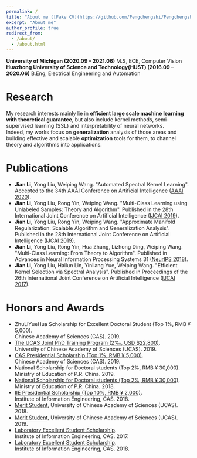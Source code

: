 ```yaml
---
permalink: /
title: "About me ([Fake CV](https://github.com/Pengchengzhi/Pengchengzhi.github.io/blob/master/files/cv/fake%20cv.pdf))"
excerpt: "About me"
author_profile: true
redirect_from: 
  - /about/
  - /about.html
---
```


**University of Michigan (2020.09 – 2021.06)**
M.S, ECE, Computer Vision
**Huazhong University of Science and Technology(HUST) (2016.09 – 2020.06)**
B.Eng, Electrical Engineering and Automation


# Research
My research interests mainly lie in **efficient large scale machine learning with theoretical guarantee**, but also include kernel methods, semi-supervised learning (SSL) and interpretability of neural networks. <br>
Indeed, my works focus on **generalization** analysis of those areas and building effective and scalable **optimization** tools for them, to channel theory and algorithms into applications.

# Publications
* **Jian Li**, Yong Liu, Weiping Wang. "Automated Spectral Kernel Learning". Accepted to the 34th AAAI Conference on Artificial Intelligence ([AAAI 2020](https://aaai.org/Conferences/AAAI-20/)).
* **Jian Li**, Yong Liu, Rong Yin, Weiping Wang. "Multi-Class Learning using Unlabeled Samples: Theory and Algorithm". Published in the 28th International Joint Conference on Artificial Intelligence ([IJCAI 2019](https://ijcai19.org/)).
* **Jian Li**, Yong Liu, Rong Yin, Weiping Wang. "Approximate Manifold Regularization: Scalable Algorithm and Generalization Analysis". Published in the 28th International Joint Conference on Artificial Intelligence ([IJCAI 2019](https://ijcai19.org/)).
* **Jian Li**, Yong Liu, Rong Yin, Hua Zhang, Lizhong Ding, Weiping Wang. "Multi-Class Learning: From Theory to Algorithm". Published in Advances in Neural Information Processing Systems 31 ([NeurIPS 2018](https://nips.cc/Conferences/2018)).
* **Jian Li**, Yong Liu, Hailun Lin, Yinliang Yue, Weiping Wang. "Efficient Kernel Selection via Spectral Analysis". Published in Proceedings of the 26th International Joint Conference on Artificial Intelligence ([IJCAI 2017](https://www.ijcai-17.org/)).

# Honors and Awards
* ZhuLiYueHua Scholarship for Excellent Doctoral Student (Top 1\%, RMB &yen; 5,000). <br> Chinese Academy of Sciences (CAS). 2019.
* [The UCAS Joint PhD Training Program (2&permil;, USD \$22,800)](https://lijian.ac.cn/files/awards/2019_ucas_joint_phd_training_program.pdf). <br>University of Chinese Academy of Sciences (UCAS). 2019.
* [CAS Presidential Scholarship (Top 1%, RMB &yen; 5,000)](https://lijian.ac.cn/files/awards/2019_cas_presidential_scholarship.pdf). <br> Chinese Academy of Sciences (CAS). 2019.
* National Scholarship for Doctoral students (Top 2%, RMB &yen; 30,000). <br> Ministry of Education of P.R. China. 2019.
* [National Scholarship for Doctoral students (Top 2%, RMB &yen; 30,000)](https://lijian.ac.cn/files/awards/2018_national_scholarship.pdf). <br> Ministry of Education of P.R. China. 2018.
* [IIE Presidential Scholarship (Top 10%, RMB &yen; 2,000)](https://lijian.ac.cn/files/awards/2018_iie_presidential_scholarship.pdf).
  <br> Institute of Information Engineering, CAS. 2018.
* [Merit Student](https://lijian.ac.cn/files/awards/2018_merit_student.pdf), University of Chinese Academy of Sciences (UCAS). 2018.
* [Merit Student](https://lijian.ac.cn/files/awards/2019_merit_student.pdf), University of Chinese Academy of Sciences (UCAS). 2019.
* [Laboratory Excellent Student Scholarship](https://lijian.ac.cn/files/awards/2017_laboratory_excellent_student.pdf). <br> Institute of Information Engineering, CAS. 2017.
* [Laboratory Excellent Student Scholarship](https://lijian.ac.cn/files/awards/2018_laboratory_excellent_student.pdf). <br> Institute of Information Engineering, CAS. 2018.

<!---Activity and Service--->
<!---Experience--->
